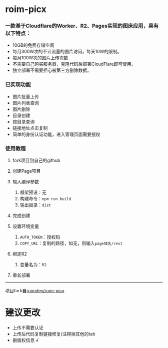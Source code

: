 # roim-picx

### 一款基于Cloudflare的Worker、R2、Pages实现的图床应用，具有以下特点：

* 10GB的免费存储空间
* 每月300W次的不计流量的图片访问，每天10W的限制。
* 每月100W次的图片上传次数
* 不需要自己购买服务器，克隆代码后部署CloudFlare即可使用。
* 独立部署不需要担心被第三方删除数据。

### 已实现功能

* 图片批量上传
* 图片列表查询
* 图片删除
* 目录创建
* 按目录查询
* 链接地址点击复制
* 简单的身份认证功能，进入管理页面需要授权

### 使用教程

1. fork项目到自己的github
2. 创建Page项目
3. 输入编译参数

    1. 框架预设：无
    2. 构建命令：`npm run build`
    3. 输出目录：`dist`
4. 完成创建
5. 设置环境变量

    1. `AUTH_TOKEN`：授权码
    2. `COPY_URL`：复制的路径，如无，则输入`page域名/rest`
6. 绑定R2

    1. 变量名为：`R2`
7. 重新部署

---

项目fork自[roimdev/roim-picx](https://github.com/roimdev/roim-picx)

# 建议更改
- 上传不需要认证
- 上传后代码复制链接修复(注释掉其他的tab
- 删版权信息 √
